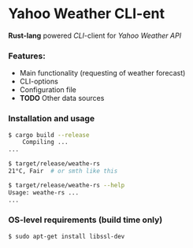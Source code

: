 # Yahoo Weather CLI-ent

**Rust-lang** powered *CLI*-client for *Yahoo Weather API*

### Features:

- Main functionality (requesting of weather forecast)
- CLI-options
- Configuration file
- **TODO** Other data sources

### Installation and usage

```sh
$ cargo build --release
    Compiling ...
...

$ target/release/weathe-rs
21°C, Fair  # or smth like this

$ target/release/weathe-rs --help
Usage: weathe-rs ...
...
```

### OS-level requirements (build time only)

```sh
$ sudo apt-get install libssl-dev
```

